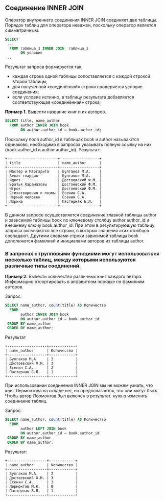 ## Соединение INNER JOIN

Оператор внутреннего соединения INNER JOIN соединяет две таблицы. Порядок таблиц для оператора неважен, поскольку оператор является симметричным.
```sql
SELECT
 ...
  FROM таблица_1 INNER JOIN  таблица_2
       ON условие
...
```

Результат запроса формируется так:  
- каждая строка одной таблицы сопоставляется с каждой строкой второй таблицы;
- для полученной «соединённой» строки проверяется условие соединения;
- если условие истинно, в таблицу результата добавляется соответствующая «соединённая» строка;

**Пример 1.** Вывести название книг и их авторов.

```sql
SELECT title, name_author
  FROM author INNER JOIN book
       ON author.author_id = book.author_id;
```

Поскольку поля author_id в таблицах book и author называются одинаково, необходимо в запросах указывать полную ссылку на них (book.author_id и author.author_id).
Результат:  
```
+-----------------------+------------------+
| title                 | name_author      |
+-----------------------+------------------+
| Мастер и Маргарита    | Булгаков М.А.    |
| Белая гвардия         | Булгаков М.А.    |
| Идиот                 | Достоевский Ф.М. |
| Братья Карамазовы     | Достоевский Ф.М. |
| Игрок                 | Достоевский Ф.М. |
| Стихотворения и поэмы | Есенин С.А.      |
| Черный человек        | Есенин С.А.      |
| Лирика                | Пастернак Б.Л.   |
+-----------------------+------------------+
```
В данном запросе осуществляется соединение главной таблицы author и зависимой таблицы book по ключевому столбцу author.author_id и внешнему ключу book.author_id. При этом в результирующую таблицу запроса включаются все строки, в которых значения этих столбцов совпадают. Другими словами строки зависимой таблицы book дополняются фамилией и инициалами авторов из таблицы author.

### В запросах с групповыми функциями могут использоваться несколько таблиц, между которыми используются различные типы соединений.

**Пример 2.** Вывести количество различных книг каждого автора. Информацию отсортировать в алфавитном порядке по фамилиям  авторов.

Запрос:
```sql
SELECT name_author, count(title) AS Количество
  FROM 
       author INNER JOIN book
       ON author.author_id = book.author_id
 GROUP BY name_author
 ORDER BY name_author;    
```
Результат
```
+------------------+------------+
| name_author      | Количество |
+------------------+------------+
| Булгаков М.А.    | 2          |
| Достоевский Ф.М. | 3          |
| Есенин С.А.      | 2          |
| Пастернак Б.Л.   | 1          |
+------------------+------------+
```
При использовании соединения INNER JOIN мы не можем узнать, что книг Лермонтова на складе нет, но предполагается, что они могут быть.  Чтобы автор Лермонтов был включен в результат, нужно изменить соединение таблиц.

Запрос:
```sql
SELECT name_author, count(title) AS Количество
  FROM 
       author LEFT JOIN book
       ON author.author_id = book.author_id
 GROUP BY name_author
 ORDER BY name_author;   
```
Результат:
```
+------------------+------------+
| name_author      | Количество |
+------------------+------------+
| Булгаков М.А.    | 2          |
| Достоевский Ф.М. | 3          |
| Есенин С.А.      | 2          |
| Лермонтов М.Ю.   | 0          |
| Пастернак Б.Л.   | 1          |
+------------------+------------+
```